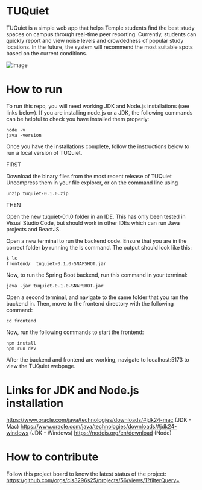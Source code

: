 # TUQuiet

TUQuiet is a simple web app that helps Temple students find the best study spaces on campus through real-time peer reporting. Currently, students can quickly report and view noise levels and crowdedness of popular study locations. In the future, the system will recommend the most suitable spots based on the current conditions.

![image](https://github.com/user-attachments/assets/55d1c3d7-1205-4492-8575-e5082087debc)

# How to run

To run this repo, you will need working JDK and Node.js installations (see links below). If you are installing node.js or a JDK, the following commands can be helpful to check you have installed them properly:

```
node -v
java -version
```

Once you have the installations complete, follow the instructions below to run a local version of TUQuiet. 

FIRST

Download the binary files from the most recent release of TUQuiet
Uncompress them in your file explorer, or on the command line using 
```
unzip tuquiet-0.1.0.zip
```

THEN

Open the new tuquiet-0.1.0 folder in an IDE. This has only been tested in Visual Studio Code, but should work in other IDEs which can run Java projects and ReactJS. 

Open a new terminal to run the backend code.
Ensure that you are in the correct folder by running the ls command. The output should look like this:
```
$ ls
frontend/  tuquiet-0.1.0-SNAPSHOT.jar
```

Now, to run the Spring Boot backend, run this command in your terminal:
```
java -jar tuquiet-0.1.0-SNAPSHOT.jar
```

Open a second terminal, and navigate to the same folder that you ran the backend in.
Then, move to the frontend directory with the following command:
```
cd frontend
```

Now, run the following commands to start the frontend:
```
npm install
npm run dev
```

After the backend and frontend are working, navigate to localhost:5173 to view the TUQuiet webpage.

# Links for JDK and Node.js installation

https://www.oracle.com/java/technologies/downloads/#jdk24-mac (JDK - Mac)
https://www.oracle.com/java/technologies/downloads/#jdk24-windows (JDK - Windows)
https://nodejs.org/en/download (Node)

# How to contribute

Follow this project board to know the latest status of the project: https://github.com/orgs/cis3296s25/projects/56/views/1?filterQuery=
